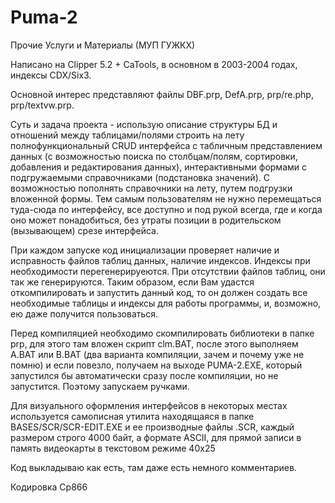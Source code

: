 # Puma-2

Прочие Услуги и Материалы (МУП ГУЖКХ)

Написано на Clipper 5.2 + CaTools, в основном в 2003-2004 годах, индексы CDX/Six3.

Основной интерес представляют файлы DBF.prp, DefA.prp, prp/re.php, prp/textvw.prp.

Суть и задача проекта - использую описание структуры БД и отношений между таблицами/полями строить на лету полнофункциональный CRUD интерфейса с табличным представлением данных (с возможностью поиска по столбцам/полям, сортировки, добавления и редактирования данных), интерактивными формами с подгружаемыми справочниками (подстановка значений). С возможностью пополнять справочники на лету, путем подгрузки вложенной формы. Тем самым пользователям не нужно перемещаться туда-сюда по интерфейсу, все доступно и под рукой всегда, где и когда оно может понадобиться, без утраты позиции в родительском (вызывающем) срезе интерфейса.

При каждом запуске код инициализации проверяет наличие и исправность файлов таблиц данных, наличие индексов. Индексы при необходимости перегенерируеются. При отсутствии файлов таблиц, они так же генерируются. Таким образом, если Вам удастся откомпилировать и запустить данный код, то он должен создать все необходимые таблицы и индексы для работы программы, и, возможно, ею даже получится пользоваться.

Перед компиляцией необходимо скомпилировать библиотеки в папке prp, для этого там вложен скрипт clm.BAT, после этого выполняем A.BAT или B.BAT (два варианта компиляции, зачем и почему уже не помню) и если повезло, получаем на выходе PUMA-2.EXE, который запустился бы автоматически сразу после компиляции, но не запустится. Поэтому запускаем ручками.

Для визуального оформления интерфейсов в некоторых местах используется самописная утилита находящаяся в папке BASES/SCR/SCR-EDIT.EXE и ее производные файлы .SCR, каждый размером строго 4000 байт, а формате ASCII, для прямой записи в память видеокарты в текстовом режиме 40x25

Код выкладываю как есть, там даже есть немного комментариев.

Кодировка Cp866

